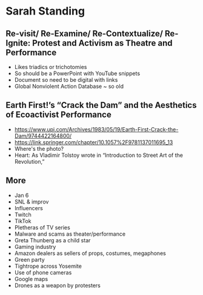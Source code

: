 # Sarah Standing

## Re-visit/ Re-Examine/ Re-Contextualize/ Re-Ignite: Protest and Activism as Theatre and  Performance

* Likes triadics or trichotomies
* So should be a PowerPoint with YouTube snippets
* Document so need to be digital with links
* Global Nonviolent Action Database ~ so old

## Earth First!’s “Crack the Dam” and the Aesthetics of Ecoactivist Performance

* https://www.upi.com/Archives/1983/05/19/Earth-First-Crack-the-Dam/9744422164800/
* https://link.springer.com/chapter/10.1057%2F9781137011695_13
* Where's the photo?
* Heart: As Vladimir Tolstoy wrote in “Introduction to Street Art of the Revolution,”


## More

* Jan 6
* SNL & improv
* Influencers
* Twitch
* TikTok
* Pletheras of TV series
* Malware and scams as theater/performance
* Greta Thunberg as a child star
* Gaming industry
* Amazon dealers as sellers of props, costumes, megaphones
* Green party
* Tightrope across Yosemite
* Use of phone cameras
* Google maps
* Drones as a weapon by protesters
